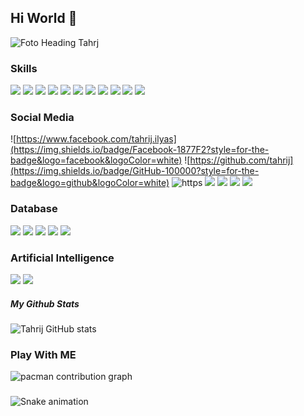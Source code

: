 ## Hi World  👋
![Foto Heading Tahrj](img/github-header-image.png)

### Skills
<img src="https://img.shields.io/badge/CSS3-1572B6?style=for-the-badge&logo=css3&logoColor=white" /> <img src="https://img.shields.io/badge/HTML5-E34F26?style=for-the-badge&logo=html5&logoColor=white" /> <img src="https://img.shields.io/badge/JavaScript-323330?style=for-the-badge&logo=javascript&logoColor=F7DF1E" /> <img src="https://img.shields.io/badge/Python-FFD43B?style=for-the-badge&logo=python&logoColor=blue" /> <img src="https://img.shields.io/badge/PHP-777BB4?style=for-the-badge&logo=php&logoColor=white" /> <img src="https://img.shields.io/badge/Microsoft_PowerPoint-B7472A?style=for-the-badge&logo=microsoft-powerpoint&logoColor=white" /> <img src="https://img.shields.io/badge/Microsoft_Excel-217346?style=for-the-badge&logo=microsoft-excel&logoColor=white" /> <img src="https://img.shields.io/badge/Microsoft_Word-2B579A?style=for-the-badge&logo=microsoft-word&logoColor=white" /> <img src="https://img.shields.io/badge/Bootstrap-563D7C?style=for-the-badge&logo=bootstrap&logoColor=white" /> <img src ="https://img.shields.io/badge/Codeigniter-EF4223?style=for-the-badge&logo=codeigniter&logoColor=white"/> <img src ="https://img.shields.io/badge/Laravel-FF2D20?style=for-the-badge&logo=laravel&logoColor=white"/>


### Social Media
![https://www.facebook.com/tahrij.ilyas](https://img.shields.io/badge/Facebook-1877F2?style=for-the-badge&logo=facebook&logoColor=white)   ![https://github.com/tahrij](https://img.shields.io/badge/GitHub-100000?style=for-the-badge&logo=github&logoColor=white) ![https](https://img.shields.io/badge/Instagram-E4405F?style=for-the-badge&logo=instagram&logoColor=white)
<img src="https://img.shields.io/badge/LinkedIn-0077B5?style=for-the-badge&logo=linkedin&logoColor=white" />
<img src="https://img.shields.io/badge/TikTok-000000?style=for-the-badge&logo=tiktok&logoColor=white" />
<img src="https://img.shields.io/badge/WhatsApp-25D366?style=for-the-badge&logo=WhatsApp&logoColor=white" />
<img src="https://img.shields.io/badge/Spotify-1ED760?&style=for-the-badge&logo=spotify&logoColor=white" />

### Database
<img src="https://img.shields.io/badge/MongoDB-4EA94B?style=for-the-badge&logo=mongodb&logoColor=white" /> <img src="https://img.shields.io/badge/MySQL-005C84?style=for-the-badge&logo=mysql&logoColor=white" /> <img src="https://img.shields.io/badge/Sqlite-003B57?style=for-the-badge&logo=sqlite&logoColor=white" /> <img src="https://img.shields.io/badge/phpmyadmin-6C78AF?style=for-the-badge&logo=phpmyadmin&logoColor=white" /> <img src="https://img.shields.io/badge/PostgreSQL-316192?style=for-the-badge&logo=postgresql&logoColor=white" />

### Artificial Intelligence
<img src="https://img.shields.io/badge/ChatGPT-74aa9c?style=for-the-badge&logo=openai&logoColor=white" />
<img src="https://img.shields.io/badge/github%20copilot-000000?style=for-the-badge&logo=githubcopilot&logoColor=white" />


##### My Github Stats
![Tahrij GitHub stats](https://github-readme-stats.vercel.app/api?username=tahrij&show_icons=true&theme=chartreuse-dark)

### Play With ME
<picture>
  <source media="(prefers-color-scheme: dark)" srcset="https://raw.githubusercontent.com/tahrij/tahrij/output/pacman-contribution-graph-dark.svg">
  <source media="(prefers-color-scheme: light)" srcset="https://raw.githubusercontent.com/tahrij/tahrij/output/pacman-contribution-graph.svg">
  <img alt="pacman contribution graph" src="https://raw.githubusercontent.com/tahrij/tahrij/output/pacman-contribution-graph.svg">
</picture>

###

<img src="https://raw.githubusercontent.com/tahrij/tahrij/output/snake.svg" alt="Snake animation" />

###

<!--Links edit profil github-->

<!--https://leviarista.github.io/github-profile-header-generator/-->

<!--https://github.com/alexandresanlim/Badges4-README.md-Profile?tab=readme-ov-file-->
<!--https://github.com/tandpfun/skill-icons -->
<!--https://github.com/anuraghazra/github-readme-stats-->
<!-- -->
<!-- -->
<!-- -->
